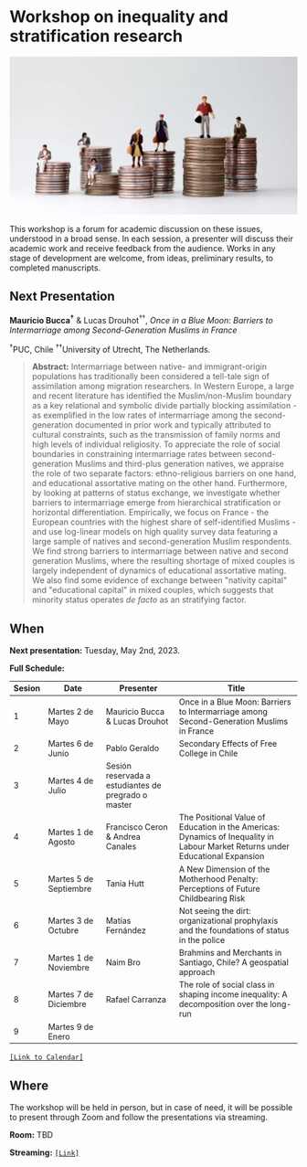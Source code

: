# Workshop on inequality and stratification research

![image](image.png)

This workshop is a forum for academic discussion on these issues, understood in a broad sense. In each session, a presenter will discuss their academic work and receive feedback from the audience. Works in any stage of development are welcome, from ideas, preliminary results, to completed manuscripts.

## Next Presentation

**Mauricio Bucca<sup>†</sup>** & Lucas Drouhot<sup>††</sup>, *Once in a Blue Moon: Barriers to Intermarriage among Second-Generation Muslims in France*

<sup>†</sup>PUC, Chile <sup>††</sup>University of Utrecht, The Netherlands.

> **Abstract:** Intermarriage between native- and immigrant-origin populations has traditionally been considered a tell-tale sign of assimilation among migration researchers. In Western Europe, a large and recent literature has identified the Muslim/non-Muslim boundary as a key relational and symbolic divide partially blocking assimilation - as exemplified in the low rates of intermarriage among the second-generation documented in prior work and typically attributed to cultural constraints, such as the transmission of family norms and high levels of individual religiosity. To appreciate the role of social boundaries in constraining intermarriage rates between second-generation Muslims and third-plus generation natives, we appraise the role of two separate factors: ethno-religious barriers on one hand, and educational assortative mating on the other hand. Furthermore, by looking at patterns of status exchange, we investigate whether barriers to intermarriage  emerge from hierarchical stratification or horizontal differentiation. Empirically, we focus on France - the European countries with the highest share of self-identified Muslims - and use log-linear models on high quality survey data featuring a large sample of natives and second-generation Muslim respondents. We find strong barriers to intermarriage between native and second generation Muslims, where the resulting shortage of mixed couples is largely independent of dynamics of educational assortative mating. We also find some evidence of exchange between "nativity capital" and "educational capital" in mixed couples, which suggests that minority status operates *de facto* as an stratifying factor.

## When

**Next presentation:** Tuesday, May 2nd, 2023.

**Full Schedule:**

| Sesion  	| Date 	| Presenter 	| Title 	|
|---	|---	|---	|---	|
| 1 	| Martes 2 de Mayo 	| Mauricio Bucca & Lucas Drouhot 	| Once in a Blue Moon: Barriers to Intermarriage among Second-Generation Muslims in France 	|
| 2 	| Martes 6 de Junio 	| Pablo Geraldo 	| Secondary Effects of Free College in Chile 	|
| 3 	| Martes 4 de Julio 	| Sesión reservada a estudiantes de pregrado o master 	|  	|
| 4 	| Martes 1 de Agosto 	| Francisco Ceron & Andrea Canales 	| The Positional Value of Education in the Americas: Dynamics of Inequality in Labour Market Returns under Educational Expansion 	|
| 5 	| Martes 5 de Septiembre 	| Tania Hutt 	| A New Dimension of the Motherhood Penalty: Perceptions of Future Childbearing Risk 	|
| 6 	| Martes 3 de Octubre 	| Matías Fernández 	| Not seeing the dirt: organizational prophylaxis and the foundations of status in the police 	|
| 7 	| Martes 1 de Noviembre 	| Naim Bro 	| Brahmins and Merchants in Santiago, Chile? A geospatial approach 	|
| 8 	| Martes 7 de Diciembre 	| Rafael Carranza 	| The role of social class in shaping income inequality: A decomposition over the long-run 	|
| 9 	| Martes 9 de Enero 	|  	|  	|


[`[Link to Calendar]`](https://calendar.google.com/calendar/u/0?cid=Y18zNjRlZDk1MDc4OTc3ZjJjODY0YmNiODI4M2YzNjk0NzA3NzEyNTY3YzRjNDk1ZjhkMzBlNzM5ZGY5N2VhZTI3QGdyb3VwLmNhbGVuZGFyLmdvb2dsZS5jb20)

## Where

The workshop will be held in person, but in case of need, it will be possible to present through Zoom and follow the presentations via streaming. 

**Room:** TBD

**Streaming:**  [`[Link]`]()


